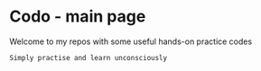 # Codo - main page
Welcome to my repos with some useful hands-on practice codes

````
Simply practise and learn unconsciously

````
